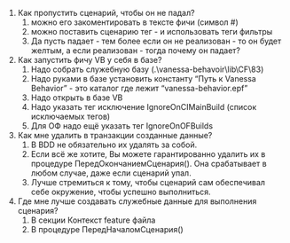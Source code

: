 1. Как пропустить сценарий, чтобы он не падал?
	1. можно его закоментировать в тексте фичи (символ #)
	2. можно поставить сценарию тег - и использовать теги фильтры
	3. Да пусть падает - тем более если он не реализован - то он будет желтым, а если реализован - тогда почему он падает? 
2. Как запустить фичу VB у себя в базе?
	1. Надо собрать служебную базу (.\vanessa-behavoir\lib\CF\83) 
	2. Надо руками в базе установить константу “Путь к  Vanessa Behavior” - это каталог где лежит “vanessa-behavior.epf”
	3. Надо открыть в базе VB
	4. Надо указать тег исключение IgnoreOnCIMainBuild (список исключаемых тегов)
	5. Для ОФ надо ещё указать тег IgnoreOnOFBuilds
3. Как мне удалить в транзакции созданные данные?
	1. В BDD не обязательно их удалять за собой.
	2. Если всё же хотите,  Вы можете гарантированно удалить их в процедуре ПередОкончаниемСценария(). Она срабатывает в любом случае, даже если сценарий упал.
	3. Лучше стремиться к тому, чтобы сценарий сам обеспечивал себе окружение, чтобы успешно выполниться.
4. Где мне лучше создавать служебные данные для выполнения сценария?
	1. В секции Контекст feature файла
	2. В процедуре ПередНачаломСценария()
